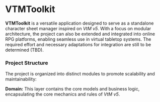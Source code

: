 # VTMToolkit

**VTMToolkit** is a versatile application designed to serve as a standalone character sheet manager inspired on _VtM v5_. With a focus on modular architecture, the project can also be extended and integrated into online RPG platforms, enabling seamless use in virtual tabletop systems. The required effort and necessary adaptations for integration are still to be determined (TBD).

### Project Structure
The project is organized into distinct modules to promote scalability and maintainability:

**Domain:** This layer contains the core models and business logic, encapsulating the core mechanics and rules of _VtM v5_.